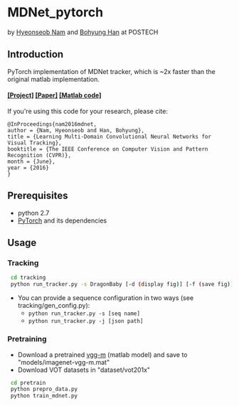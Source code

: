 # MDNet_pytorch

by [Hyeonseob Nam](https://kr.linkedin.com/in/hyeonseob-nam/) and [Bohyung Han](http://cvlab.postech.ac.kr/~bhhan/) at POSTECH

## Introduction
PyTorch implementation of MDNet tracker, which is ~2x faster than the original matlab implementation. 
#### [[Project]](http://cvlab.postech.ac.kr/research/mdnet/) [[Paper]](https://arxiv.org/abs/1510.07945) [[Matlab code]](https://github.com/HyeonseobNam/MDNet)

If you're using this code for your research, please cite:

	@InProceedings{nam2016mdnet,
	author = {Nam, Hyeonseob and Han, Bohyung},
	title = {Learning Multi-Domain Convolutional Neural Networks for Visual Tracking},
	booktitle = {The IEEE Conference on Computer Vision and Pattern Recognition (CVPR)},
	month = {June},
	year = {2016}
	}
 
## Prerequisites
- python 2.7
- [PyTorch](http://pytorch.org/) and its dependencies 

## Usage

### Tracking
```bash
 cd tracking
 python run_tracker.py -s DragonBaby [-d (display fig)] [-f (save fig)]
```
 - You can provide a sequence configuration in two ways (see tracking/gen_config.py):
   - ```python run_tracker.py -s [seq name]```
   - ```python run_tracker.py -j [json path]```
 
### Pretraining
 - Download a pretrained [vgg-m](http://www.vlfeat.org/matconvnet/models/imagenet-vgg-m.mat) (matlab model) and save to "models/imagenet-vgg-m.mat"
 - Download VOT datasets in "dataset/vot201x"
``` bash
 cd pretrain
 python prepro_data.py
 python train_mdnet.py
```

